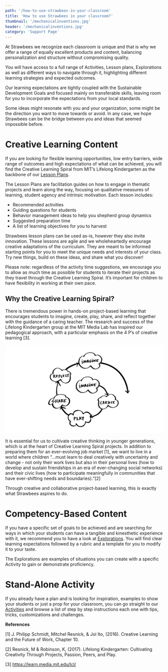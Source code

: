 ```yaml
---
path: '/how-to-use-strawbees-in-your-classroom'
title: 'How to use Strawbees in your classroom?'
thumbnail: '/mechanicalinventions.jpg'
header: '/mechanicalinventions.jpg'
category: 'Support Page'
---
```


<section component="youtube" url="https://youtu.be/QtHNYRgqzuI"></section>

At Strawbees we recognize each classroom is unique and that is why we offer a range of equally excellent products and content, balancing personalization and structure without compromising quality.

You will have access to a full range of Activities, Lesson plans, Explorations as well as different ways to navigate through it, highlighting different learning strategies and expected outcomes.

Our learning expectations are tightly coupled with the Sustainable Development Goals and focused mainly on transferable skills, leaving room for you to incorporate the expectations from your local standards.

Some ideas might resonate with you and your organization, some might be the direction you want to move towards or avoid. In any case, we hope Strawbees can be the bridge between you and ideas that seemed impossible before.

# Creative Learning Content

If you are looking for flexible learning opportunities, low entry barriers, wide range of outcomes and high expectations of what can be achieved, you will find the Creative Learning Spiral from MIT’s Lifelong Kindergarten as the backbone of our [Lesson Plans](/lesson-plans).

The Lesson Plans are facilitation guides on how to engage in thematic projects and learn along the way, focusing on qualitative measures of learning, student agency and intrinsic motivation. Each lesson includes:

* Recommended activities
* Guiding questions for students
* Behavior management ideas to help you shepherd group dynamics
* Suggested preparation time
* A list of learning objectives for you to harvest

Strawbees lesson plans can be used as-is, however they also invite innovation. These lessons are agile and we wholeheartedly encourage creative adaptations of the curriculum. They are meant to be informed starting points for you to meet the unique needs and interests of your class. Try new things, build on these ideas, and share what you discover!

Please note: regardless of the activity time suggestions, we encourage you to allow as much time as possible for students to iterate their projects as they travel through the Creative Learning Spiral. It’s important for children to have flexibility in working at their own pace.

## Why the Creative Learning Spiral?

There is tremendous power in hands-on project-based learning that encourages students to imagine, create, play, share, and reflect together with the guidance of a caring teacher. The research and success of the Lifelong Kindergarten group at the MIT Media Lab has inspired our pedagogical approach, with a particular emphasis on the 4 P’s of creative learning [3].

![Creative Learning Spiral: Imagine, Create, Play, Share and Reflect](/creativelearningspiral.jpg)

It is essential for us to cultivate creative thinking in younger generations, which is at the heart of Creative Learning Spiral projects. In addition to preparing them for an ever-evolving job market [1], we want to live in a world where children “...must learn to deal creatively with uncertainty and change - not only their work lives but also in their personal lives (how to develop and sustain friendships in an era of ever-changing social networks) and their civic lives (how to participate meaningfully in communities that have ever-shifting needs and boundaries).”[2]

Through creative and collaborative project-based learning, this is exactly what Strawbees aspires to do.

# Competency-Based Content

If you have a specific set of goals to be achieved and are searching for ways in which your students can have a tangible and kinesthetic experience with it, we recommend you to have a look at [Explorations](/explorations). You will find clear learning expectations followed by a rubric and a template for you to modify it to your taste.

The Explorations are examples of situations you can create with a specific Activity to gain or demonstrate proficiency.

# Stand-Alone Activity

If you already have a plan and is looking for inspiration, examples to show your students or just a prop for your classroom, you can go straight to our [Activities](/activities) and browse a list of step by step instructions each one with tips, tricks, customizations and challenges.

**References**

[1] J. Philipp Schmidt, Mitchel Resnick, & Joi Ito, (2016). Creative Learning and the Future of Work, Chapter 10.

[2] Resnick, M & Robinson, K, (2017). Lifelong Kindergarten: Cultivating Creativity Through Projects, Passion, Peers, and Play.

[3] https://learn.media.mit.edu/lcl/

